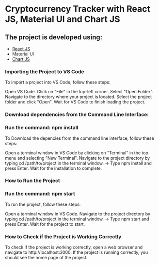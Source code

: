 # Cryptocurrency Tracker with React JS, Material UI and Chart JS

## The project is developed using: 

- [React JS](https://reactjs.org/)
- [Material UI](https://v4.mui.com/)
- [Chart JS](https://reactchartjs.github.io/react-chartjs-2/#/)


### Importing the Project to VS Code
To import a project into VS Code, follow these steps:

Open VS Code.
Click on "File" in the top-left corner.
Select "Open Folder".
Navigate to the directory where your project is located.
Select the project folder and click "Open".
Wait for VS Code to finish loading the project.

### Download dependencies from the Command Line Interface:

### Run the command: npm install
To Download the depencies from the command line interface, follow these steps:

Open a terminal window in VS Code by clicking on "Terminal" in the top menu and selecting "New Terminal".
Navigate to the project directory by typing cd /path/to/project in the terminal window.
-> Type npm install and press Enter.
Wait for the installation to complete.

### How to Run the Project
### Run the command: npm start
To run the project, follow these steps:

Open a terminal window in VS Code.
Navigate to the project directory by typing cd /path/to/project in the terminal window.
-> Type npm start and press Enter.
Wait for the project to start.

### How to Check if the Project is Working Correctly
To check if the project is working correctly, open a web browser and navigate to http://localhost:3000. If the project is running correctly, you should see the home page of the project.
